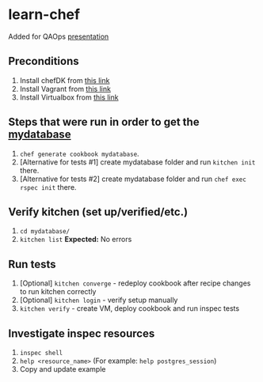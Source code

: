 # learn-chef
Added for QAOps [presentation](https://docs.google.com/presentation/d/1Bz0TQVtgx93XDXwBTPgPtaufhDMom7q_4hrNiiMxmcg/edit?usp=sharing)

## Preconditions

1. Install chefDK from [this link](https://downloads.chef.io/chefdk/stable/)
1. Install Vagrant from [this link](https://www.vagrantup.com/)
1. Install Virtualbox from [this link](https://www.virtualbox.org/wiki/Downloads)

## Steps that were run in order to get the [mydatabase](./mydatabase)

1. `chef generate cookbook mydatabase`. 
1. \[Alternative for tests #1] create mydatabase folder and run `kitchen init` there.
1. \[Alternative for tests #2] create mydatabase folder and run `chef exec rspec init` there.

## Verify kitchen (set up/verified/etc.)

1. `cd mydatabase/`
1. `kitchen list`
**Expected:** No errors

## Run tests

1. \[Optional] `kitchen converge` - redeploy cookbook after recipe changes to run kitchen correctly
1. \[Optional] `kitchen login` - verify setup manually
1. `kitchen verify` - create VM, deploy cookbook and run inspec tests

## Investigate inspec resources

1. `inspec shell`
1. `help <resource_name>` (For example: `help postgres_session`)
1. Copy and update example
